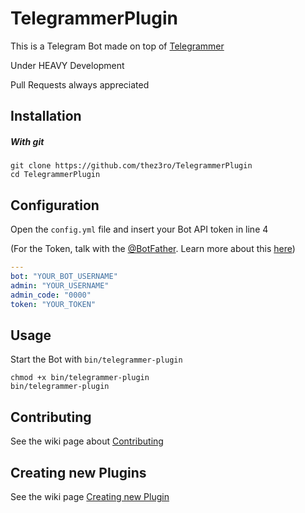 # TelegrammerPlugin
This is a Telegram Bot made on top of [Telegrammer](https://github.com/mayoral/telegrammer)

Under HEAVY Development

Pull Requests always appreciated

## Installation
##### With git
```
git clone https://github.com/thez3ro/TelegrammerPlugin
cd TelegrammerPlugin
```

## Configuration
Open the `config.yml` file and insert your Bot API token in line 4

(For the Token, talk with the [@BotFather](https://telegram.me/botfather).
Learn more about this [here](https://core.telegram.org/bots))
```yaml
---
bot: "YOUR_BOT_USERNAME"
admin: "YOUR_USERNAME"
admin_code: "0000"
token: "YOUR_TOKEN"
```

## Usage
Start the Bot with `bin/telegrammer-plugin`

```
chmod +x bin/telegrammer-plugin
bin/telegrammer-plugin
```

## Contributing

See the wiki page about [Contributing](https://github.com/TheZ3ro/TelegrammerPlugin/wiki/Contribute)


## Creating new Plugins

See the wiki page [Creating new Plugin](https://github.com/TheZ3ro/TelegrammerPlugin/wiki/Creating-new-Plugin)
